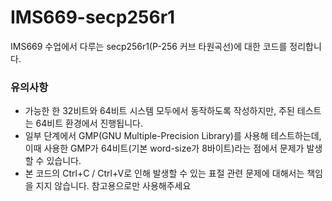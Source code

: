 # IMS669-secp256r1
IMS669 수업에서 다루는 secp256r1(P-256 커브 타원곡선)에 대한 코드를 정리합니다.

### 유의사항
* 가능한 한 32비트와 64비트 시스템 모두에서 동작하도록 작성하지만, 주된 테스트는 64비트 환경에서 진행됩니다.
* 일부 단계에서 GMP(GNU Multiple-Precision Library)를 사용해 테스트하는데, 이때 사용한 GMP가 64비트(기본 word-size가 8바이트)라는 점에서 문제가 발생할 수 있습니다.
* 본 코드의 Ctrl+C / Ctrl+V로 인해 발생할 수 있는 표절 관련 문제에 대해서는 책임을 지지 않습니다. 참고용으로만 사용해주세요

